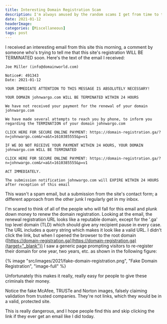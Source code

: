 ```yaml
---
title: Interesting Domain Registration Scam
description: I'm always amused by the random scams I get from time to time. and a long time ago I started documenting them here. This one's about a site contact form submission letting me know my domain registration would be terminated soon. So scary. 
date: 2021-01-12
headerImage: 
categories: [Miscellaneous]
tags: post
---
```


I received an interesting email from this site this morning, a comment by someone who's trying to tell me that this site's registration WILL BE TERMINATED soon. Here's the text of the email I received:

```text
Joe Miller (info@domainworld.com)

Notice#: 491343  
Date: 2021-01-12

YOUR IMMEDIATE ATTENTION TO THIS MESSAGE IS ABSOLUTELY NECESSARY!

YOUR DOMAIN johnwargo.com WILL BE TERMINATED WITHIN 24 HOURS

We have not received your payment for the renewal of your domain johnwargo.com

We have made several attempts to reach you by phone, to inform you regarding the TERMINATION of your domain johnwargo.com

CLICK HERE FOR SECURE ONLINE PAYMENT: https://domain-registration.ga/?n=johnwargo.com&r=a&t=1610385555&p=v1

IF WE DO NOT RECEIVE YOUR PAYMENT WITHIN 24 HOURS, YOUR DOMAIN johnwargo.com WILL BE TERMINATED

CLICK HERE FOR SECURE ONLINE PAYMENT: https://domain-registration.ga/?n=johnwargo.com&r=a&t=1610385555&p=v1

ACT IMMEDIATELY.

The submission notification johnwargo.com will EXPIRE WITHIN 24 HOURS after reception of this email
```

This wasn't a spam email, but a submission from the site's contact form; a different approach from the other junk I regularly get in my inbox.

I'm scared to think of all of the people who will fall for this email and plunk down money to renew the domain registration. Looking at the email, the renewal registration URL looks like a reputable domain, except for the '.ga' top level domain (TLD) which should give any recipient pause in every case. The URL includes a query string which makes it look like a valid URL. I didn't click the link, but when I opened the browser to the root domain ([https://domain-registration.ga](https://domain-registration.ga){target="_blank"}) I saw a generic page prompting visitors to re-register their domain for one year, two years, etc. as shown in the following figure:

{% image "src/images/2021/fake-domain-registration.png", "Fake Domain Registration", "image-full" %}

Unfortunately this makes it really, really easy for people to give these criminals their money.

Notice the fake McAfee, TRUSTe and Norton images, falsely claiming validation from trusted companies. They're not links, which they would be in a valid, protected site.

This is really dangerous, and I hope people find this and skip clicking the link if they ever get an email like I did today.